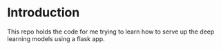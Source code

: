 # Introduction

This repo holds the code for me trying to learn how to serve up the deep learning models using a flask app.

